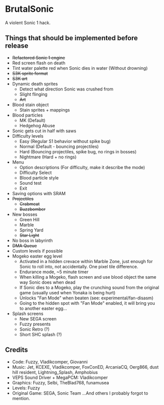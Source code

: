 # BrutalSonic
A violent Sonic 1 hack.

## Things that should be implemented before release
- ~~Refactored Sonic 1 engine~~
- Red screen flash on death
- Tint water palette red when Sonic dies in water (Without drowning)
- ~~S3K sprite format~~
- ~~S3K art~~
- Dynamic death sprites
    - Detect what direction Sonic was crushed from
    - Slight flinging
    - ~~Art~~
- Blood stain object
    - Stain sprites + mappings
- Blood particles
    - MK (Default)
    - Hedgehog Abuse
- Sonic gets cut in half with saws
- Difficulty levels
    - Easy (Regular S1 behavior without spike bug)
    - Normal (Default - bouncing projectiles)
    - Hard (Bouncing projectiles, spike bug, no rings in bosses)
    - Nightmare (Hard + no rings)
- Menu
    - Option descriptions (For difficulty, make it describe the mode)
    - Difficulty Select
    - Blood particle style
    - Sound test
    - Exit
- Saving options with SRAM
- ~~Projectiles~~
    - ~~Crabmeat~~
    - ~~Buzzbomber~~
- New bosses
    - Green Hill
    - Marble
    - Spring Yard
    - ~~Star Light~~
- No boss in labyrinth
- ~~DMA Queue~~
- Custom levels if possible
- Mogeko easter egg level
    - Activated in a hidden crevace within Marble Zone, just enough for Sonic to roll into, not accidentally. One pixel tile difference.
    - Endurance mode, ~5 minute timer
    - When killing a Mogeko, flash screen and use blood object the same way Sonic does when dead
    - If Sonic dies to a Mogeko, play the crunching sound from the original game (usually used when Yonaka is being hurt)
    - Unlocks "Fan Mode" when beaten (see: experimental/fan-disasm)
    - Going to the hidden spot with "Fan Mode" enabled, it will bring you to another easter egg...
- Splash screens
    - New SEGA screen
    - Fuzzy presents
    - Sonic Retro (?)
    - Short SHC splash (?)

## Credits
- Code: Fuzzy, Vladikcomper, Giovanni
- Music: Jet, KCEXE, Vladikcomper, FoxConED, ArcaniaCQ, Oerg866, dust hill resident, Lightning_Splash, Amphobius
- VEPS Sound Driver + MegaPCM: Vladikcomper
- Graphics: Fuzzy, Selbi, TheBlad768, funamusea
- Levels: Fuzzy
- Original Game: SEGA, Sonic Team
...And others I probably forgot to mention.